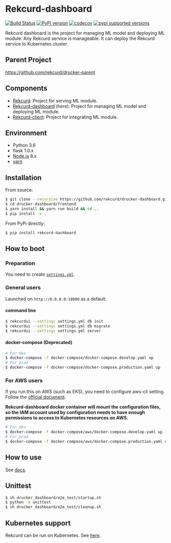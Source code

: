 # Rekcurd-dashboard

[![Build Status](https://travis-ci.com/rekcurd/drucker-dashboard.svg?branch=master)](https://travis-ci.com/rekcurd/drucker-dashboard)
[![PyPI version](https://badge.fury.io/py/rekcurd-dashboard.svg)](https://badge.fury.io/py/rekcurd-dashboard)
[![codecov](https://codecov.io/gh/rekcurd/drucker-dashboard/branch/master/graph/badge.svg)](https://codecov.io/gh/rekcurd/drucker-dashboard "Non-generated packages only")
[![pypi supported versions](https://img.shields.io/pypi/pyversions/rekcurd-dashboard.svg)](https://pypi.python.org/pypi/rekcurd-dashboard)

Rekcurd dashboard is the project for managing ML model and deploying ML module. Any Rekcurd service is manageable. It can deploy the Rekcurd service to Kubernetes cluster.


## Parent Project
https://github.com/rekcurd/drucker-parent


## Components
- [Rekcurd](https://github.com/rekcurd/drucker): Project for serving ML module.
- [Rekcurd-dashboard](https://github.com/rekcurd/drucker-dashboard) (here): Project for managing ML model and deploying ML module.
- [Rekcurd-client](https://github.com/rekcurd/drucker-client): Project for integrating ML module. 


## Environment
- Python 3.6
- flask 1.0.x
- [Node.js](https://nodejs.org/) 8.x
- [yarn](https://yarnpkg.com/)


## Installation
From source:

```bash
$ git clone --recursive https://github.com/rekcurd/drucker-dashboard.git
$ cd drucker-dashboard/frontend
$ yarn install && yarn run build && cd ..
$ pip install -e .
```

From PyPi directly:

```bash
$ pip install rekcurd-dashboard
```


## How to boot
### Preparation
You need to create [`settings.yml`](./drucker_dashboard/settings.yml).

### General users
Launched on `http://0.0.0.0:18080` as a default.

#### command line
```bash
$ rekcurdui --settings settings.yml db init
$ rekcurdui --settings settings.yml db migrate
$ rekcurdui --settings settings.yml server
```

#### docker-compose (Deprecated)
```bash
# For dev
$ docker-compose -f docker-compose/docker-compose.develop.yaml up
# For prod
$ docker-compose -f docker-compose/docker-compose.production.yaml up
```

### For AWS users
If you run this on AWS (such as EKS), you need to configure aws-cli setting.  
Follow the [official document](https://docs.aws.amazon.com/streams/latest/dev/kinesis-tutorial-cli-installation.html).  

**Rekcurd-dashboard docker container will mount the configuration files,  
so the IAM account used by configuration needs to have enough permissions to access to Kubernetes resources on AWS.**

```bash
# For dev
$ docker-compose -f docker-compose/aws/docker-compose.develop.yaml up
# For prod
$ docker-compose -f docker-compose/aws/docker-compose.production.yaml up
```


## How to use
See [docs](./docs/README.md).


## Unittest
```bash
$ sh drucker_dashboard/e2e_test/startup.sh
$ python -m unittest
$ sh drucker_dashboard/e2e_test/cleanup.sh
```


## Kubernetes support
Rekcurd can be run on Kubernetes. See [here](https://github.com/rekcurd/drucker-parent).
